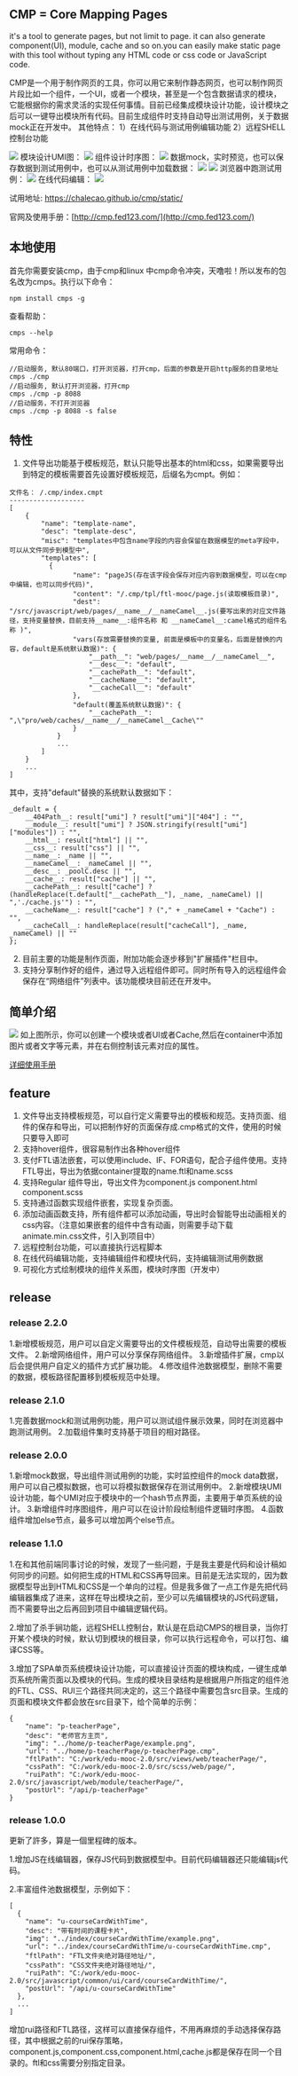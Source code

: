 ## CMP = Core Mapping Pages
it's a tool to generate pages, but not limit to page. it can also generate component(UI), module, cache and so on.you can easily make static page with this tool without typing any HTML code or css code or JavaScript code. 

CMP是一个用于制作网页的工具，你可以用它来制作静态网页，也可以制作网页片段比如一个组件，一个UI，或者一个模块，甚至是一个包含数据请求的模块，它能根据你的需求灵活的实现任何事情。目前已经集成模块设计功能，设计模块之后可以一键导出模块所有代码。目前生成组件时支持自动导出测试用例，关于数据mock正在开发中。
其他特点：
1）在线代码与测试用例编辑功能
2）远程SHELL控制台功能

<img src="https://github.com/chalecao/cmp/raw/master/static/style/images/cmp_overview.png" />
 模块设计UMI图：
<img src="https://github.com/chalecao/cmp/raw/master/static/style/images/cmp_umi.png" />
 组件设计时序图：
<img src="https://github.com/chalecao/cmp/raw/master/static/style/images/cmp_timeline.png" />
 数据mock，实时预览，也可以保存数据到测试用例中，也可以从测试用例中加载数据：
<img src="https://github.com/chalecao/cmp/raw/master/static/style/images/cmp_mock.png" />
<img src="https://github.com/chalecao/cmp/raw/master/static/style/images/mock.jpg" />
浏览器中跑测试用例：
<img src="https://github.com/chalecao/cmp/raw/master/static/style/images/test.jpg" />
 在线代码编辑：
<img src="https://github.com/chalecao/cmp/raw/master/static/style/images/cmp_editor.png" />

试用地址: https://chalecao.github.io/cmp/static/

官网及使用手册：[http://cmp.fed123.com/](http://cmp.fed123.com/)

## 本地使用
首先你需要安装cmp，由于cmp和linux 中cmp命令冲突，天噜啦！所以发布的包名改为cmps。执行以下命令：
```
npm install cmps -g
```
查看帮助：
```
cmps --help
```
常用命令：
```
//启动服务, 默认80端口，打开浏览器，打开cmp，后面的参数是开启http服务的目录地址
cmps ./cmp
//启动服务, 默认打开浏览器，打开cmp
cmps ./cmp -p 8088
//启动服务，不打开浏览器
cmps ./cmp -p 8088 -s false
```

## 特性
1. 文件导出功能基于模板规范，默认只能导出基本的html和css，如果需要导出到特定的模板需要首先设置好模板规范，后缀名为cmpt。例如：
```
文件名： /.cmp/index.cmpt
-------------------
[
    {
        "name": "template-name", 
        "desc": "template-desc",
        "misc": "templates中包含name字段的内容会保留在数据模型的meta字段中，可以从文件同步到模型中",
        "templates": [
          {
                "name": "pageJS(存在该字段会保存对应内容到数据模型，可以在cmp中编辑，也可以同步代码)",
                "content": "/.cmp/tpl/ftl-mooc/page.js(读取模板目录)",
                "dest": "/src/javascript/web/pages/__name__/__nameCamel__.js(要写出来的对应文件路径，支持变量替换，目前支持__name__:组件名称 和 __nameCamel__:camel格式的组件名称 )",
                "vars(存放需要替换的变量, 前面是模板中的变量名，后面是替换的内容，default是系统默认数据)": {
                    "__path__": "web/pages/__name__/__nameCamel__",
                    "__desc__": "default",
                    "__cachePath__": "default",
                    "__cacheName__": "default",
                    "__cacheCall__": "default"
                },
                "default(覆盖系统默认数据)": {
                    "__cachePath__": ",\"pro/web/caches/__name__/__nameCamel__Cache\""
                }
            }
            ...
        ]
    }
    ...
]
```
其中，支持"default"替换的系统默认数据如下：
```
_default = {
    __404Path__: result["umi"] ? result["umi"]["404"] : "",
    __module__: result["umi"] ? JSON.stringify(result["umi"]["modules"]) : "",
    __html__: result["html"] || "",
    __css__: result["css"] || "",
    __name__: _name || "",
    __nameCamel__: _nameCamel || "",
    __desc__: _poolC.desc || "",
    __cache__: result["cache"] || "",
    __cachePath__: result["cache"] ? (handleReplace(t.default["__cachePath__"], _name, _nameCamel) || ",'./cache.js'") : "",
    __cacheName__: result["cache"] ? ("," + _nameCamel + "Cache") : "",
    __cacheCall__: handleReplace(result["cacheCall"], _name, _nameCamel) || ""
};
```
2. 目前主要的功能是制作页面，附加功能会逐步移到"扩展插件"栏目中。
3. 支持分享制作好的组件，通过导入远程组件即可。同时所有导入的远程组件会保存在“网络组件”列表中。该功能模块目前还在开发中。

## 简单介绍
<img src="https://github.com/chalecao/cmp/raw/master/static/style/images/cmp_intro.png" />
如上图所示，你可以创建一个模块或者UI或者Cache,然后在container中添加图片或者文字等元素，并在右侧控制该元素对应的属性。

[详细使用手册](https://chalecao.gitbooks.io/cmp-manual/content/)

## feature
1. 文件导出支持模板规范，可以自行定义需要导出的模板和规范。支持页面、组件的保存和导出，可以把制作好的页面保存成.cmp格式的文件，使用的时候只要导入即可
2. 支持hover组件，很容易制作出各种hover组件
3. 支付FTL语法嵌套，可以使用include、IF、FOR语句，配合子组件使用。支持FTL导出，导出为依据container提取的name.ftl和name.scss
4. 支持Regular 组件导出，导出文件为component.js component.html component.scss
5. 支持通过函数实现组件嵌套，实现复杂页面。
6. 添加动画函数支持，所有组件都可以添加动画，导出时会智能导出动画相关的css内容。（注意如果嵌套的组件中含有动画，则需要手动下载animate.min.css文件，引入到项目中）
7. 远程控制台功能，可以直接执行远程脚本
8. 在线代码编辑功能，支持编辑组件和模块代码，支持编辑测试用例数据
9. 可视化方式绘制模块的组件关系图，模块时序图（开发中）

## release
### release 2.2.0
1.新增模板规范，用户可以自定义需要导出的文件模板规范，自动导出需要的模板文件。
2.新增网络组件，用户可以分享保存网络组件。
3.新增插件扩展，cmp以后会提供用户自定义的插件方式扩展功能。
4.修改组件池数据模型，删除不需要的数据，模板路径配置移到模板规范中处理。

### release 2.1.0
1.完善数据mock和测试用例功能，用户可以测试组件展示效果，同时在浏览器中跑测试用例。
2.加载组件集时支持基于项目的相对路径。

### release 2.0.0
1.新增mock数据，导出组件测试用例的功能，实时监控组件的mock data数据，用户可以自己模拟数据，也可以将模拟数据保存在测试用例中。
2.新增模块UMI设计功能，每个UMI对应于模块中的一个hash节点界面，主要用于单页系统的设计。
3.新增组件时序图组件，用户可以在设计阶段绘制组件逻辑时序图。
4.函数组件增加else节点，最多可以增加两个else节点。


### release 1.1.0
1.在和其他前端同事讨论的时候，发现了一些问题，于是我主要是代码和设计稿如何同步的问题。如何把生成的HTML和CSS再导回来。目前是无法实现的，因为数据模型导出到HTML和CSS是一个单向的过程。但是我多做了一点工作是先把代码编辑器集成了进来，这样在导出模块之前，至少可以先编辑模块的JS代码逻辑，而不需要导出之后再回到项目中编辑逻辑代码。

2.增加了杀手锏功能，远程SHELL控制台，默认是在启动CMPS的根目录，当你打开某个模块的时候，默认切到模块的根目录，你可以执行远程命令，可以打包、编译CSS等。

3.增加了SPA单页系统模块设计功能，可以直接设计页面的模块构成，一键生成单页系统所需页面以及模块的代码。生成的模块目录结构是根据用户所指定的组件池的FTL、CSS、RUI三个路径共同决定的，这三个路径中需要包含src目录。生成的页面和模块文件都会放在src目录下，给个简单的示例：
```
{
    "name": "p-teacherPage",
    "desc": "老师官方主页",
    "img": "../home/p-teacherPage/example.png",
    "url": "../home/p-teacherPage/p-teacherPage.cmp",
    "ftlPath": "C:/work/edu-mooc-2.0/src/views/web/teacherPage/",
    "cssPath": "C:/work/edu-mooc-2.0/src/scss/web/page/",
    "ruiPath": "C:/work/edu-mooc-2.0/src/javascript/web/module/teacherPage/",
    "postUrl": "/api/p-teacherPage"
}
```

### release 1.0.0
更新了許多，算是一個里程碑的版本。

1.增加JS在线编辑器，保存JS代码到数据模型中。目前代码编辑器还只能编辑js代码。

2.丰富组件池数据模型，示例如下：
```
[
  {
    "name": "u-courseCardWithTime",
    "desc": "带有时间的课程卡片",
    "img": "../index/courseCardWithTime/example.png",
    "url": "../index/courseCardWithTime/u-courseCardWithTime.cmp",
    "ftlPath": "FTL文件夹绝对路径地址/",
    "cssPath": "CSS文件夹绝对路径地址/",
    "ruiPath": "C:/work/edu-mooc-2.0/src/javascript/common/ui/card/courseCardWithTime/",
    "postUrl": "/api/u-courseCardWithTime"
  },
  ...
]
```
增加rui路径和FTL路径，这样可以直接保存组件，不用再麻烦的手动选择保存路径，其中根据之前的rui保存策略，component.js,component.css,component.html,cache.js都是保存在同一个目录的。ftl和css需要分别指定目录。
  
